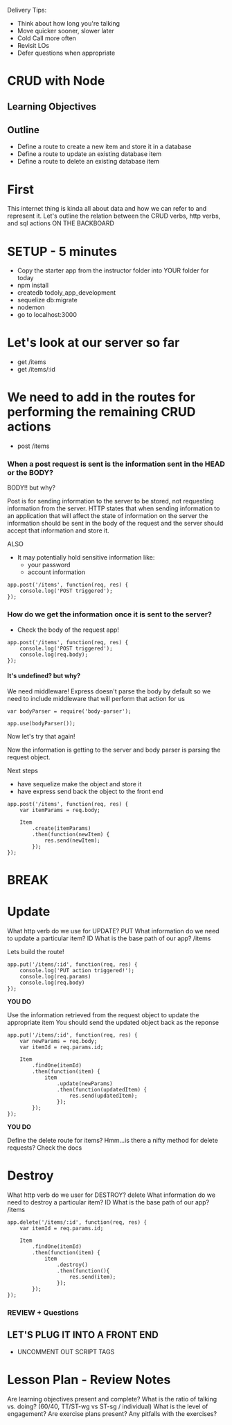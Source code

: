 Delivery Tips:

* Think about how long you're talking
* Move quicker sooner, slower later
* Cold Call more often
* Revisit LOs
* Defer questions when appropriate

# CRUD with Node

## Learning Objectives

## Outline

* Define a route to create a new item and store it in a database
* Define a route to update an existing database item
* Define a route to delete an existing database item

# First

This internet thing is kinda all about data and how we can refer to and represent it.
Let's outline the relation between the CRUD verbs, http verbs, and sql actions ON THE BACKBOARD

# SETUP - 5 minutes

- Copy the starter app from the instructor folder into YOUR folder for today
- npm install
- createdb todoly_app_development
- sequelize db:migrate
- nodemon
- go to localhost:3000

# Let's look at our server so far

- get /items
- get /items/:id

# We need to add in the routes for performing the remaining CRUD actions

- post /items

### When a post request is sent is the information sent in the HEAD or the BODY?

BODY!! but why?

Post is for sending information to the server to be stored, not requesting information from the server.
HTTP states that when sending information to an application that will affect the state of information on the server the information should be sent in the body of the request and the server should accept that information and store it.

ALSO

- It may potentially hold sensitive information like:
	- your password
	- account information


```
app.post('/items', function(req, res) {
	console.log('POST triggered');
});
```

### How do we get the information once it is sent to the server?

- Check the body of the request app!

```
app.post('/items', function(req, res) {
	console.log('POST triggered');
	console.log(req.body);
});
```

#### It's undefined? but why?

We need middleware! Express doesn't parse the body by default so we need to include middleware that will perform that action for us

```
var bodyParser = require('body-parser');

app.use(bodyParser());
```

Now let's try that again!

Now the information is getting to the server and body parser is parsing the request object.

Next steps
- have sequelize make the object and store it
- have express send back the object to the front end

```
app.post('/items', function(req, res) {
	var itemParams = req.body;

	Item
		.create(itemParams)
		.then(function(newItem) {
			res.send(newItem);
		});
});
```

# BREAK

# Update

What http verb do we use for UPDATE? PUT
What information do we need to update a particular item? ID
What is the base path of our app? /items

Lets build the route!

```
app.put('/items/:id', function(req, res) {
	console.log('PUT action triggered!');
	console.log(req.params)
	console.log(req.body)
});
```

**YOU DO**

Use the information retrieved from the request object to update the appropriate item
You should send the updated object back as the reponse

```
app.put('/items/:id', function(req, res) {
	var newParams = req.body;
	var itemId = req.params.id;

	Item
		.findOne(itemId)
		.then(function(item) {
			item
				.update(newParams)
				.then(function(updatedItem) {
					res.send(updatedItem);
				});
		});
});

```

**YOU DO**

Define the delete route for items?
Hmm...is there a nifty method for delete requests? Check the docs

# Destroy

What http verb do we user for DESTROY? delete
What information do we need to destroy a particular item? ID
What is the base path of our app? /items

```
app.delete('/items/:id', function(req, res) {
	var itemId = req.params.id;

	Item
		.findOne(itemId)
		.then(function(item) {
			item
				.destroy()
				.then(function(){
					res.send(item);
				});
		});
});
```

### REVIEW + Questions

## LET'S PLUG IT INTO A FRONT END
- UNCOMMENT OUT SCRIPT TAGS

# Lesson Plan - Review Notes

Are learning objectives present and complete?
What is the ratio of talking vs. doing? (60/40, TT/ST-wg vs ST-sg / individual)
What is the level of engagement?
Are exercise plans present?
Any pitfalls with the exercises?
